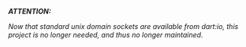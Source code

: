 **_ATTENTION:_**

_Now that standard unix domain sockets are available from dart:io, this project is no longer needed, and thus no longer maintained._

